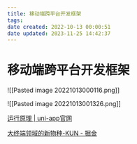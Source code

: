 ```yaml
---
title: 移动端跨平台开发框架
tags: 
date created: 2022-10-13 00:00:51
date updated: 2023-11-25 14:42:37
---
```


# 移动端跨平台开发框架

![[Pasted image 20221013000116.png]]

![[Pasted image 20221013001326.png]]

[运行原理 | uni-app官网](https://uniapp.dcloud.net.cn/tutorial/performance.html)

[大终端领域的新物种-KUN - 掘金](https://juejin.cn/post/7145655999439831071)
